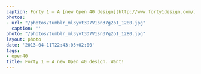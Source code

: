```yaml
---
caption: Forty 1 – A [new Open 40 design](http://www.forty1design.com/). Want!
photos:
- url: "/photos/tumblr_ml3yvt3D7V1sn37g2o1_1280.jpg"
  caption: ''
photo: "/photos/tumblr_ml3yvt3D7V1sn37g2o1_1280.jpg"
layout: photo
date: '2013-04-11T22:43:05+02:00'
tags:
- open40
title: Forty 1 – A new Open 40 design. Want!
---
```

